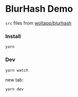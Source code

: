 # BlurHash Demo

`src` files from [woltapp/blurhash](https://github.com/woltapp/blurhash)

### Install

```
yarn
```

### Dev

```
yarn watch
```

new tab:

```
yarn dev
```
